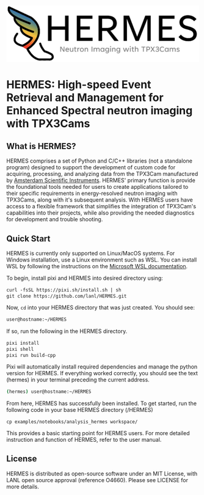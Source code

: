 ![HERMES](images/HERMES.jpg)
# HERMES: High-speed Event Retrieval and Management for Enhanced Spectral neutron imaging with TPX3Cams #

## What is HERMES? ##
HERMES comprises a set of Python and C/C++ libraries (not a standalone program) designed to support the development of custom code for acquiring, processing, and analyzing data from the TPX3Cam manufactured by [Amsterdam Scientific Instruments](https://www.amscins.com/buy-here/tpx3cam/ "ASI TPX3Cam"). HERMES' primary function is provide the foundational tools needed for users to create applications tailored to their specific requirements in energy-resolved neutron imaging with TPX3Cams, along with it's subsequent analysis. With HERMES users have access to a flexible framework that simplifies the integration of TPX3Cam's capabilities into their projects, while also providing the needed diagnostics for development and trouble shooting. 

## Quick Start ##

HERMES is currently only supported on Linux/MacOS systems. For Windows installation, use a Linux environment such as WSL. You can install WSL by following the instructions on the [Microsoft WSL documentation](https://learn.microsoft.com/en-us/windows/wsl/).

To begin, install pixi and HERMES into desired directory using: 
   ```
   curl -fsSL https://pixi.sh/install.sh | sh
   git clone https://github.com/lanl/HERMES.git
   ```
Now, ```cd``` into your HERMES directory that was just created. You should see:
   ```bash
   user@hostname:~/HERMES
   ```

If so, run the following in the HERMES directory.
   ```
   pixi install
   pixi shell
   pixi run build-cpp
   ```
Pixi will automatically install required dependencies and manage the python version for HERMES. If everything worked correctly, you should see the text (hermes) in your terminal preceding the current address.
   ```bash 
   (hermes) user@hostname:~/HERMES
   ```

From here, HERMES has successfully been installed. To get started, run the following code in your base HERMES directory (/HERMES)
```
cp examples/notebooks/analysis_hermes workspace/
```
This provides a basic starting point for HERMES users. For more detailed instruction and function of HERMES, refer to the user manual. 


## License ## 
HERMES is distributed as open-source software under an MIT License, with LANL open source approval (reference O4660). Please see LICENSE for more details. 
